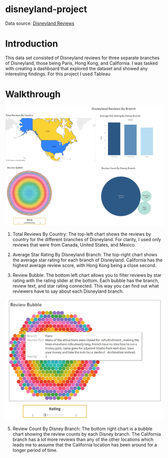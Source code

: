 # disneyland-project
Data source: [Disneyland Reviews](https://www.kaggle.com/arushchillar/disneyland-reviews)

# Introduction
This data set consisted of Disneyland reviews for three separate branches of Disneyland, those being Paris, Hong Kong, and California. I was tasked with creating a dashboard that explored the dataset and showed any interesting findings. For this project I used Tableau
# Walkthrough

![Disneyland Chart](./assets/dashboard.jpg)


 1. Total Reviews By Country: The top-left chart shows the reviews by country for the different branches of Disneyland. For clarity, I used only reviews that were from Canada, United States, and Mexico.

 2. Average Star Rating By Disneyland Branch: The top-right chart shows the average star rating for each branch of Disneyland. California has the highest average review score, with Hong Kong being a close second.

 3. Review Bubble: The bottom left chart allows you to filter reviews by star rating with the rating slider at the bottom. Each bubble has the branch, review text, and star rating connected. This way you can find out what reviewers have to say about each Disneyland branch.

 ![Review Bubble](./assets/review_bubble.jpg)

 5. Review Count By Disney Branch: The bottom right chart is a bubble chart showing the review counts by each Disney branch. The California branch has a lot more reviews than any of the other locations which leads me to assume that the California location has been around for a longer period of time.